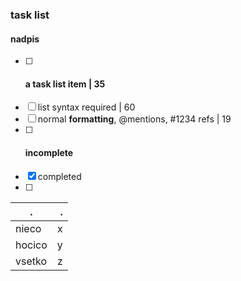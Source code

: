 ### task list

#### nadpis
- [ ] #### a task list item                         | 35
- [ ] list syntax required                          | 60
- [ ] normal **formatting**, @mentions, #1234 refs  | 19
- [ ] #### incomplete
- [x] completed
- [ ] 

. | .
------- | --------:
nieco     | x
hocico    | y
vsetko    | z
